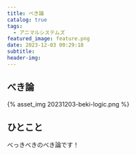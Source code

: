 ```yaml
---
title: べき論
catalog: true
tags:
  - アニマルシステムズ
featured_image: feature.png
date: 2023-12-03 00:29:18
subtitle:
header-img:
---
```



## べき論

{% asset_img 20231203-beki-logic.png %}


## ひとこと
べっきべきのべき論です！
